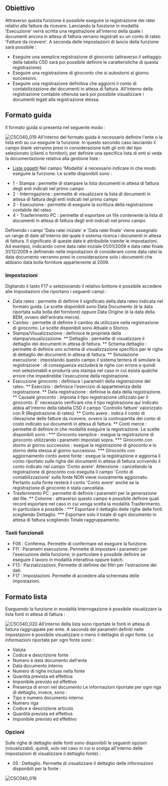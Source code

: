 ## Obiettivo
Attraverso questa funzione è possibile eseguire la registrazione dei ratei relativi alle fatture da ricevere.
Lanciando la funzione in modalità 'Esecuzione' verrà scritta una registrazione all'interno della quale i documenti ancora in attesa di fattura verrano registrati su un conto di rateo 'Fatture da ricevere'. A seconda delle impostazioni di lancio della funzione sarà possibile : 
 * Eseguire una semplice registrazione di giroconto (attraverso il settaggio della tabella C5D sarà poi possibile definire le caratteristiche di questa registrazione).
 * Eseguire una registrazione di giroconto che si autostorni al giorno successivo.
 * Eseguire una registrazione definitiva che aggiorni il conto di contabilizzazione dei documenti in attesa di fattura.
All'interno della registrazione contabile ottenuta sarà poi possibile visualizzare i documenti legati alla registrazione stessa.

## Formato guida
Il formato guida si presenta nel seguente modo : 

![C5C040_019](http://localhost:3000/immagini/MBDOC_OGG-P_C5NOYI0/C5C040_019.png)
All'interno del formato guida è necessario definire l'ente o la lista enti su cui eseguire la funzione. In questo secondo caso lasciando il campo blank verranno presi in considerazione tutti gli enti del tipo selezionato (clienti o fornitori); per definire una specifica lista di enti si veda la documentazione relativa alla gestione liste : 
- [Liste oggetti](Sorgenti/MB/DOC_OPE/B£_LIS)
Nel campo 'Modalità' è necessario indicare in che modo eseguire la funzione.
Le scelte disponibili sono : 
 * 1 - Stampa :  permette di stampare la lista documenti in attesa di fattura degli enti indicati nel primo campo
 * 2 - Interrogazione :  permette di visualizzare la lista di documenti in attesa di fattura degli enti indicati nel primo campo
 * 3 - Esecuzione :  permette di eseguire la scrittura della registrazione contabile del rateo
 * 4 - Trasferimento PC :  permette di esportare un file contenente la lista di documenti in attesa di fattura degli enti indicati nel primo campo

Definendo i campi 'Data ratei iniziale' e 'Data ratei finale' viene assegnato un range di date all'interno del quale il sistema ricerca i documenti in attesa di fattura. Il significato di queste date è attribuibile tramite le impostazioni. Ad esempio, indicando come data ratei iniziale 01/01/2009 e data ratei finale 31/12/2009 e definendo nelle impostazioni di considerare come data ratei la data documento verranno presi in considerazione solo i documenti che abbiano data bolla fornitore appartenente al 2009.

### Impostazioni
Digitando il tasto F17 o selezionando il relativo bottone è possibile accedere alle Impostazioni che riportano i seguenti campi : 
 * Data rateo :  permette di definire il significato della data rateo indicata nel formato guida. Le scelte disponibili sono Data Documento (è la data riportata sulla bolla del fornitore) oppure Data Origine (è la data della BEM, ovvero dell'entrata merce).
 * Cambio :  permette di definire il cambio da utilizzare nella registrazione di giroconto. Le scelte disponibili sono Attuale o Storico.
 * Stampa/Visualizzazione :  definisce le proprietà della stampa/visualizzazione.
 ** Dettaglio :  permette di visualizzare il dettaglio dei documenti in attesa di fattura.
 ** Schema dettaglio :  permette di definire uno schema di visualizzazione specifico per le righe di dettaglio dei documenti in attesa di fattura.
 ** Simulazione esecuzione :  impostando questo campo il sistema tenterà di simulare la registrazione :  di conseguenza escluderà le righe con errore e quindi non selezionabili e produrrà una stampa nel caso in cui esista qualche errore che impedirebbe l'esecuzione della registrazione.
 * Esecuzione giroconto :  definisce i parametri della registrazione del rateo.
 ** Esercizio :  definisce l'esercizio di appartenenza della registrazione.
 ** Data registrazione :  definise la data della registrazione.
 ** Causale giroconto :  imposta il tipo registrazione utilizzato per il giroconto. E' necessario verificare che il tipo registrazione qui indicato abbia all'interno della tabella C5D il campo 'Controllo fatture' valorizzato con R (Registrazione di rateo).
 ** Conto avere :  indica il conto di rilevazione delle fatture da ricevere, ovvero la contropartita del conto di costo indicato sui documenti in attesa di fattura.
 ** Conti merce :  permette di definire in che modalità eseguire la registrazione. Le scelte disponibili sono : 
 *** Giroconto semplice :  esegue la registrazione di giroconto utilizzando i parametri impostati sopra.
 *** Giroconto con storno al giorno successivo :  esegue la registrazione di giroconto e lo storno della stessa al giorno successivo.
 *** Giroconto con aggiornamento conto avere fonte :  esegue la registrazione e aggiorna il conto riportato sulle righe dei documenti in attesa di fattura scrivendo il conto indicato nel campo 'Conto avere'. Attenzione :  cancellando la registrazione di giroconto così eseguita il campo 'Conto di contabilizzazione' sulla fonte NON viene nuovamente aggiornato. Pertanto sulla fonte resterà il conto 'Conto avere' anche se la registrazione di giroconto è stata cancellata.
 * Trasferimento PC :  permette di definire i parametri per la generazione del file.
 ** Colonne :  attraverso questo campo è possibile definire quali record esportare nel caso in cui venga scelta la modalità Trasferimento. In particolare è possibile : 
 *** Esportare il dettaglio delle righe delle fonti scegliendo Dettaglio.
 *** Esportare solo il totale di ogni documento in attesa di fattura scegliendo Totale raggruppamento.

### Tasti funzionali
 * F06 :  Conferma. Permette di confermare ed eseguire la funzione.
 * F11 :  Parametri esecuzione. Permette di impostare i parametri per l'esecuzione della funzione; in particolare è possibile definire se eseguire il lavoro in modalità interattiva oppure batch.
 * F13 :  Parzializzazioni. Permette di definire dei filtri per l'estrazione dei dati.
 * F17 :  Impostazioni. Permette di accedere alla schermata delle impostazioni.

## Formato lista
Eseguendo la funzione in modalità Interrogazione è possibile visualizzare la lista fonti in attesa di fattura : 

![C5C040_020](http://localhost:3000/immagini/MBDOC_OGG-P_C5NOYI0/C5C040_020.png)
All'interno della lista sono riportate le fonti in attesa di fattura raggruppate per ente. A seconda dei parametri definiti nelle impostazoni è possibile visualizzare o meno il dettaglio di ogni fonte.
Le informazioni riportate per ogni fonte sono : 
 * Valuta
 * Codice e descrizione fonte
 * Numero e data documento dell'ente
 * Data documento interno
 * Numero di righe incluse nella fonte
 * Quantità prevista ed effettiva
 * Imponibile previsto ed effettivo
 * Presenza di errori nel documento
Le informazioni riportate per ogni riga di dettaglio, invece, sono : 
 * Tipo e numero documento interno
 * Numero riga
 * Codice e descrizione articolo
 * Quantità prevista ed effettiva
 * Imponibile previsto ed effettivo

### Opzioni
Sulle righe di dettaglio delle fonti sono disponibili le seguenti opzioni (visualizzabili, quindi, solo nel caso in cui si scelga all'interno delle impostazioni di visualizzare il dettaglio fonte) : 

- 05 :  Dettaglio. Permette di visualizzare il dettaglio delle informazioni disponibili per la fonte : 

![C5C040_018](http://localhost:3000/immagini/MBDOC_OGG-P_C5NOYI0/C5C040_018.png)
